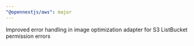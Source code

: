 ```yaml
---
"@opennextjs/aws": major
---
```


Improved error handling in image optimization adapter for S3 ListBucket permission errors
